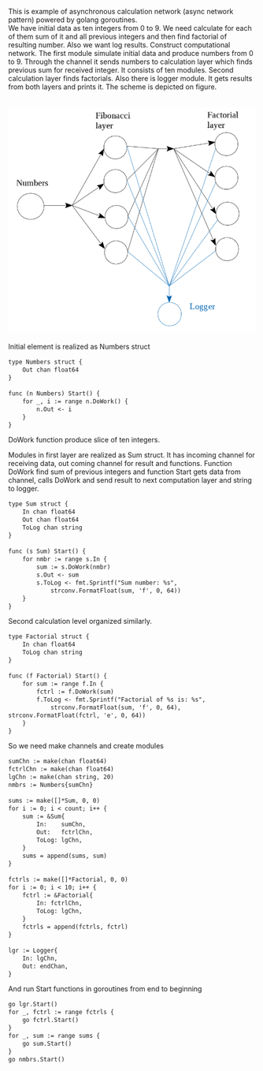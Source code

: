 This is example of asynchronous calculation network (async network pattern) powered by golang goroutines.<br/>
We have initial data as ten integers from 0 to 9. We need calculate for each of them sum of it and all previous integers and then find factorial of resulting number. Also we want log results. Construct computational network. The first module simulate initial data and produce numbers from 0 to 9. Through the channel it sends numbers to calculation layer which finds previous sum for received integer. It consists of ten modules. Second calculation layer finds factorials. Also there is logger module. It gets results from both layers and prints it. The scheme is depicted on figure.<br/>
<br/>
<br/>
<img src="https://github.com/geneva-lake/async-network/blob/master/network.png"/>
<br/>
<br/>
Initial element is realized as Numbers struct

```
type Numbers struct {
    Out chan float64
}

func (n Numbers) Start() {
    for _, i := range n.DoWork() {
        n.Out <- i
    }
}
```

DoWork function produce slice of ten integers. 

Modules in first layer are realized as Sum struct. It has incoming channel for receiving data, out coming channel for result and functions. Function DoWork find sum of previous integers and function Start gets data from channel, calls DoWork and send result to next computation layer and string to logger. 

```
type Sum struct {
    In chan float64
    Out chan float64
    ToLog chan string
}

func (s Sum) Start() {
	for nmbr := range s.In {
		sum := s.DoWork(nmbr)
		s.Out <- sum
		s.ToLog <- fmt.Sprintf("Sum number: %s", 
        	strconv.FormatFloat(sum, 'f', 0, 64))
	}
}
```

Second calculation level organized similarly. 

```
type Factorial struct {
    In chan float64
    ToLog chan string
}

func (f Factorial) Start() {
	for sum := range f.In {
		fctrl := f.DoWork(sum)
		f.ToLog <- fmt.Sprintf("Factorial of %s is: %s", 
        	strconv.FormatFloat(sum, 'f', 0, 64), strconv.FormatFloat(fctrl, 'e', 0, 64))
	}
}
```


So we need make channels and create modules

```
sumChn := make(chan float64)
fctrlChn := make(chan float64)
lgChn := make(chan string, 20)
nmbrs := Numbers{sumChn}

sums := make([]*Sum, 0, 0)
for i := 0; i < count; i++ {
	sum := &Sum{
		In:    sumChn,
		Out:   fctrlChn,
		ToLog: lgChn,
	}
	sums = append(sums, sum)
}

fctrls := make([]*Factorial, 0, 0)
for i := 0; i < 10; i++ {
    fctrl := &Factorial{
        In: fctrlChn,
        ToLog: lgChn,
    }
    fctrls = append(fctrls, fctrl)
}

lgr := Logger{
    In: lgChn,
    Out: endChan,
}
```


And run Start functions in goroutines from end to beginning

```
go lgr.Start()
for _, fctrl := range fctrls {
    go fctrl.Start()
}
for _, sum := range sums {
	go sum.Start()
}
go nmbrs.Start()
```